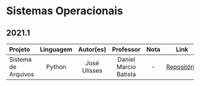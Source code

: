 # Sistemas Operacionais

## 2021.1

Projeto | Linguagem | Autor(es) | Professor | Nota | Link
:------ | :-------: | :-------: | :-------: | :--: | :---:
Sistema de Arquivos | Python | José Ulisses | Daniel Marcio Batista | - | [Repositório](https://github.com/jos3s/Faculdade-Projetos/blob/master/SO/SistemaDeArquivos)
